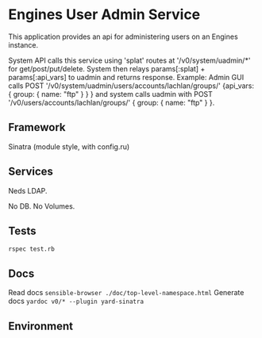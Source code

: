 Engines User Admin Service
==========================

This application provides an api for administering users on an Engines instance.

System API calls this service using 'splat' routes at '/v0/system/uadmin/*' for get/post/put/delete. System then relays params[:splat] + params[:api_vars] to uadmin and returns response. Example: Admin GUI calls POST '/v0/system/uadmin/users/accounts/lachlan/groups/' {api_vars: { group: { name: "ftp" } } } and system calls uadmin with POST '/v0/users/accounts/lachlan/groups/' { group: { name: "ftp" } }.


Framework
---------
Sinatra (module style, with config.ru)

Services
--------
Neds LDAP.

No DB. No Volumes.

Tests
-----
`rspec test.rb`

Docs
----
Read docs `sensible-browser ./doc/top-level-namespace.html`
Generate docs `yardoc v0/* --plugin yard-sinatra`

Environment
-----------
